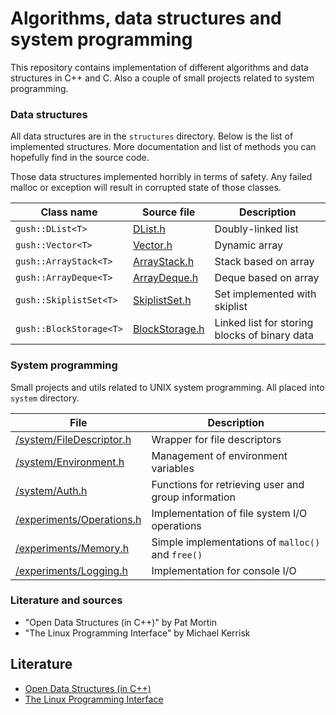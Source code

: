 
# Algorithms, data structures and system programming

This repository contains implementation of different algorithms and data structures in C++ and C. Also a couple
of small projects related to system programming.

### Data structures

All data structures are in the `structures` directory. Below is the list of implemented structures.
More documentation and list of methods you can hopefully find in the source code. 

Those data structures implemented horribly in terms of safety. Any failed malloc or exception will
result in corrupted state of those classes.

| Class name | Source file  | Description |
| --- | --- | --- |
| `gush::DList<T>` | [DList.h](src/structures/DList.h) | Doubly-linked list |
| `gush::Vector<T>` | [Vector.h](src/structures/Vector.h) | Dynamic array |
| `gush::ArrayStack<T>` | [ArrayStack.h](src/structures/ArrayStack.h) | Stack based on array |
| `gush::ArrayDeque<T>` | [ArrayDeque.h](src/structures/ArrayDeque.h) | Deque based on array |
| `gush::SkiplistSet<T>` | [SkiplistSet.h](src/structures/SkiplistSet.h) | Set implemented with skiplist |
| `gush::BlockStorage<T>` | [BlockStorage.h](src/structures/BlockStorage.h) | Linked list for storing blocks of binary data |

### System programming

Small projects and utils related to UNIX system programming. All placed into `system` directory. 

| File | Description |
| ---  | ----------- |
| [/system/FileDescriptor.h](src/system/FileDescriptor.h) | Wrapper for file descriptors |
| [/system/Environment.h](src/system/Environment.h) | Management of environment variables |
| [/system/Auth.h](src/system/Auth.h) | Functions for retrieving user and group information |
| [/experiments/Operations.h](src/experiments/Operations.h) | Implementation of file system I/O operations |
| [/experiments/Memory.h](src/experiments/Memory.h) | Simple implementations of `malloc()` and `free()` |
| [/experiments/Logging.h](src/experiments/Logging.h) | Implementation for console I/O |

### Literature and sources

 * "Open Data Structures (in C++)" by Pat Mortin
 * "The Linux Programming Interface" by Michael Kerrisk

## Literature

 * [Open Data Structures (in C++)](https://opendatastructures.org/ods-cpp.pdf)
 * [The Linux Programming Interface](https://www.amazon.com/Linux-Programming-Interface-System-Handbook-ebook/dp/B004OEJMZM)

